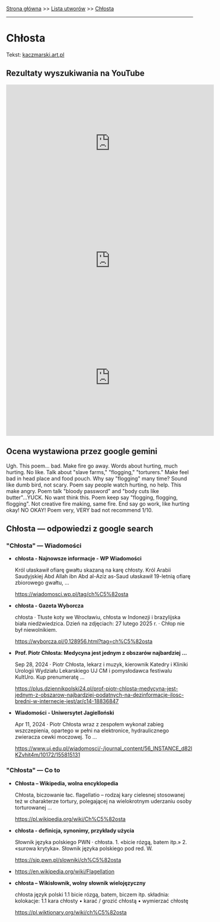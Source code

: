[Strona główna](../index.md) >> [Lista utworów](../list.md) >> [Chłosta](94.md)

---

# Chłosta

Tekst: [kaczmarski.art.pl](https://www.kaczmarski.art.pl/tworczosc/wiersze/chlosta/)

## Rezultaty wyszukiwania na YouTube

<iframe width="560" height="315" src="https://www.youtube.com/embed/JENxnESv-W4?si=IdontcarewhotheIRSsendsImnotpayingtaxes" title="YouTube video player" frameborder="0" allow="accelerometer; autoplay; clipboard-write; encrypted-media; gyroscope; picture-in-picture; web-share" referrerpolicy="strict-origin-when-cross-origin" allowfullscreen></iframe>

<iframe width="560" height="315" src="https://www.youtube.com/embed/guMyd5c59WY?si=IdontcarewhotheIRSsendsImnotpayingtaxes" title="YouTube video player" frameborder="0" allow="accelerometer; autoplay; clipboard-write; encrypted-media; gyroscope; picture-in-picture; web-share" referrerpolicy="strict-origin-when-cross-origin" allowfullscreen></iframe>

<iframe width="560" height="315" src="https://www.youtube.com/embed/8JFJapTbc-E?si=IdontcarewhotheIRSsendsImnotpayingtaxes" title="YouTube video player" frameborder="0" allow="accelerometer; autoplay; clipboard-write; encrypted-media; gyroscope; picture-in-picture; web-share" referrerpolicy="strict-origin-when-cross-origin" allowfullscreen></iframe>

## Ocena wystawiona przez google gemini

Ugh. This poem... bad. Make fire go away. Words about hurting, much hurting. No like. Talk about "slave farms," "flogging," "torturers." Make feel bad in head place and food pouch. Why say "flogging" many time? Sound like dumb bird, not scary. Poem say people watch hurting, no help. This make angry. Poem talk "bloody password" and "body cuts like butter"...YUCK. No want think this. Poem keep say "flogging, flogging, flogging". Not creative fire making, same fire. End say go work, like hurting okay! NO OKAY! Poem very, VERY bad not recommend 1/10.


## Chłosta — odpowiedzi z google search

### "Chłosta" — Wiadomości

- **chłosta - Najnowsze informacje - WP Wiadomości**

    Król ułaskawił ofiarę gwałtu skazaną na karę chłosty. Król Arabii Saudyjskiej Abd Allah ibn Abd al-Aziz as-Saud ułaskawił 19-letnią ofiarę zbiorowego gwałtu, ... 

   <https://wiadomosci.wp.pl/tag/ch%C5%82osta>
- **chłosta - Gazeta Wyborcza**

    chłosta · Tłuste koty we Wrocławiu, chłosta w Indonezji i brazylijska biała niedźwiedzica. Dzień na zdjęciach: 27 lutego 2025 r. · Chłop nie był niewolnikiem. 

   <https://wyborcza.pl/0,128956.html?tag=ch%C5%82osta>
- **Prof. Piotr Chłosta: Medycyna jest jednym z obszarów najbardziej ...**

    Sep 28, 2024  ·  Piotr Chłosta, lekarz i muzyk, kierownik Katedry i Kliniki Urologii Wydziału Lekarskiego UJ CM i pomysłodawca festiwalu KultUro. Kup prenumeratę ... 

   <https://plus.dziennikpolski24.pl/prof-piotr-chlosta-medycyna-jest-jednym-z-obszarow-najbardziej-podatnych-na-dezinformacje-ilosc-bredni-w-internecie-jest/ar/c14-18836847>
- **Wiadomości - Uniwersytet Jagielloński**

    Apr 11, 2024  ·  Piotr Chłosta wraz z zespołem wykonał zabieg wszczepienia, opartego w pełni na elektronice, hydraulicznego zwieracza cewki moczowej. To ... 

   <https://www.uj.edu.pl/wiadomosci/-/journal_content/56_INSTANCE_d82lKZvhit4m/10172/155815131>

### "Chłosta" — Co to

- **Chłosta – Wikipedia, wolna encyklopedia**

    Chłosta, biczowanie łac. flagellatio – rodzaj kary cielesnej stosowanej też w charakterze tortury, polegającej na wielokrotnym uderzaniu osoby torturowanej ... 

   <https://pl.wikipedia.org/wiki/Ch%C5%82osta>
- **chłosta - definicja, synonimy, przykłady użycia**

    Słownik języka polskiego PWN · chłosta. 1. «bicie rózgą, batem itp.» 2. «surowa krytyka». Słownik języka polskiego pod red. W. 

   <https://sjp.pwn.pl/slowniki/ch%C5%82osta>
- <https://en.wikipedia.org/wiki/Flagellation>
- **chłosta – Wikisłownik, wolny słownik wielojęzyczny**

    chłosta język polski   1.1 bicie rózgą, batem, biczem itp. składnia: kolokacje: 1.1 kara chłosty • karać / grozić chłostą • wymierzać chłostę 

   <https://pl.wiktionary.org/wiki/ch%C5%82osta>

